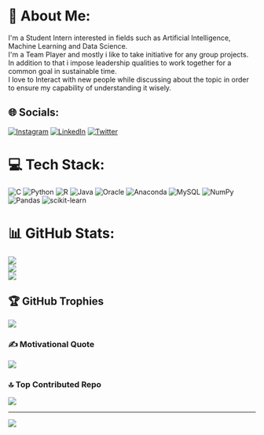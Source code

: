 # 💫 About Me:
I'm a Student Intern interested in fields such as Artificial Intelligence, Machine Learning and Data Science.<br>I'm a Team Player and mostly i like to take initiative for any group projects.<br>In addition to that i impose leadership qualities to work together for a common goal in sustainable time.<br>I love to Interact with new people while discussing about the topic in order to ensure my capability of understanding it wisely.


## 🌐 Socials:
[![Instagram](https://img.shields.io/badge/Instagram-%23E4405F.svg?logo=Instagram&logoColor=white)](https://instagram.com/shyam_singh_roy) [![LinkedIn](https://img.shields.io/badge/LinkedIn-%230077B5.svg?logo=linkedin&logoColor=white)](https://linkedin.com/in/bantubillishyamsundhar) [![Twitter](https://img.shields.io/badge/Twitter-%231DA1F2.svg?logo=Twitter&logoColor=white)](https://twitter.com/Shyam_Singh_Roy) 

# 💻 Tech Stack:
![C](https://img.shields.io/badge/c-%2300599C.svg?style=for-the-badge&logo=c&logoColor=white) ![Python](https://img.shields.io/badge/python-3670A0?style=for-the-badge&logo=python&logoColor=ffdd54) ![R](https://img.shields.io/badge/r-%23276DC3.svg?style=for-the-badge&logo=r&logoColor=white) ![Java](https://img.shields.io/badge/java-%23ED8B00.svg?style=for-the-badge&logo=java&logoColor=white) ![Oracle](https://img.shields.io/badge/Oracle-F80000?style=for-the-badge&logo=oracle&logoColor=white) ![Anaconda](https://img.shields.io/badge/Anaconda-%2344A833.svg?style=for-the-badge&logo=anaconda&logoColor=white) ![MySQL](https://img.shields.io/badge/mysql-%2300f.svg?style=for-the-badge&logo=mysql&logoColor=white) ![NumPy](https://img.shields.io/badge/numpy-%23013243.svg?style=for-the-badge&logo=numpy&logoColor=white) ![Pandas](https://img.shields.io/badge/pandas-%23150458.svg?style=for-the-badge&logo=pandas&logoColor=white) ![scikit-learn](https://img.shields.io/badge/scikit--learn-%23F7931E.svg?style=for-the-badge&logo=scikit-learn&logoColor=white)
# 📊 GitHub Stats:
![](https://github-readme-stats.vercel.app/api?username=ShyamSinghRoy&theme=dark&hide_border=false&include_all_commits=true&count_private=true)<br/>
![](https://github-readme-streak-stats.herokuapp.com/?user=ShyamSinghRoy&theme=dark&hide_border=false)<br/>
![](https://github-readme-stats.vercel.app/api/top-langs/?username=ShyamSinghRoy&theme=dark&hide_border=false&include_all_commits=true&count_private=true&layout=compact)

## 🏆 GitHub Trophies
![](https://github-profile-trophy.vercel.app/?username=ShyamSinghRoy&theme=radical&no-frame=false&no-bg=false&margin-w=4)

### ✍️ Motivational Quote
![](https://quotes-github-readme.vercel.app/api?type=horizontal&theme=radical)

### 🔝 Top Contributed Repo
![](https://github-contributor-stats.vercel.app/api?username=ShyamSinghRoy&limit=5&theme=dark&combine_all_yearly_contributions=true)

---
[![](https://visitcount.itsvg.in/api?id=ShyamSinghRoy&icon=0&color=1)](https://visitcount.itsvg.in)

<!-- Proudly created with GPRM ( https://gprm.itsvg.in ) -->
